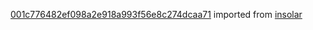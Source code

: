 [001c776482ef098a2e918a993f56e8c274dcaa71](https://github.com/insolar/insolar/commit/001c776482ef098a2e918a993f56e8c274dcaa71) imported from [insolar](https://github.com/insolar/insolar)
